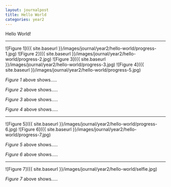 ```yaml
---
layout: journalpost
title: Hello World
categories: year2
---
```


Hello World!

<!-- - Location Data
> Downloading Google Maps Location Data
> Parsing JSON data
> Filtering with Python to dates after arriving in glasgow
> Adding to a csv file, consisiting of time, lat, and lon
> Reading it into javascript and visualising with points and lines (using k-d tree)

![location data from google]({{ site.baseurl }}/images/journal/year2/hello-world/data.png)
Test, aaaaaaaa
![parsed and simplified data]({{ site.baseurl }}/images/journal/year2/hello-world/data2.png)
Test 2, bbbbbbb -->
<!-- 
- Radial
> Making circles every 1km with 100m circles
> Adding meter markings

- Face Data
> Turning selfie background transparent
> Making it 1080x1080 and greyscale
> Reading the image pixel by pixel and placing a point randomly depending on brightness of pixel (ignoring transparent)
> Connections determined by brightness
> Dotting random spots outside

- Video
> During development outputted the images
> Linking them all together in a video
> Creating audio that matches it


TEST TEST -->

---

![Figure 1]({{ site.baseurl }}/images/journal/year2/hello-world/progress-1.jpg)
![Figure 2]({{ site.baseurl }}/images/journal/year2/hello-world/progress-2.jpg)
![Figure 3]({{ site.baseurl }}/images/journal/year2/hello-world/progress-3.jpg)
![Figure 4]({{ site.baseurl }}/images/journal/year2/hello-world/progress-5.jpg)

*Figure 1* above shows.....

*Figure 2* above shows.....

*Figure 3* above shows.....

*Figure 4* above shows.....

---

![Figure 5]({{ site.baseurl }}/images/journal/year2/hello-world/progress-6.jpg)
![Figure 6]({{ site.baseurl }}/images/journal/year2/hello-world/progress-7.jpg)

*Figure 5* above shows.....

*Figure 6* above shows.....

---

<!-- <table>
    <tr>
        <td>![progress 5]({{ site.baseurl }}/images/journal/year2/hello-world/progress-5.jpg)</td>
        <td>Testtttt</td>
    </tr>
</table> -->

<!-- ![progress 8]({{ site.baseurl }}/images/journal/year2/hello-world/progress-8.jpg)

<div style="padding:100% 0 0 0;position:relative;"><iframe src="https://player.vimeo.com/video/754655282?h=fb50e7fa26&title=0&byline=0&portrait=0" style="position:absolute;top:0;left:0;width:100%;height:100%;" frameborder="0" allow="autoplay; fullscreen; picture-in-picture" allowfullscreen></iframe></div><script src="https://player.vimeo.com/api/player.js"></script> -->

![Figure 7]({{ site.baseurl }}/images/journal/year2/hello-world/selfie.jpg)

*Figure 7* above shows.....

<!-- Libraries used:\
Ubilabs - k-d Tree JavaScript Library - [https://github.com/ubilabs/kd-tree-javascript](https://github.com/ubilabs/kd-tree-javascript)\
p5.js - [https://p5js.org](https://p5js.org)\
Font used: Matthew Welch - Secret Code - [https://www.dafont.com/secret-code.font](https://www.dafont.com/secret-code.font) -->
